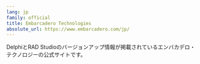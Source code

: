 ```yaml
---
lang: jp
family: official
title: Embarcadero Technologies
absolute_url: https://www.embarcadero.com/jp/
---
```

DelphiとRAD Studioのバージョンアップ情報が掲載されているエンバカデロ・テクノロジーの公式サイトです。